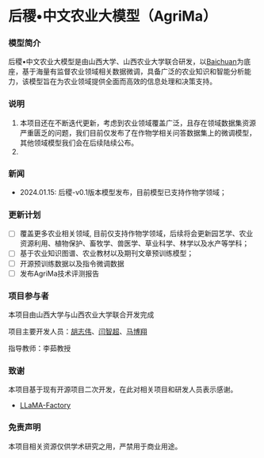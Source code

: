 # 后稷•中文农业大模型（AgriMa）
### 模型简介
后稷•中文农业大模型是由山西大学、山西农业大学联合研发，以[Baichuan](https://huggingface.co/baichuan-inc)为底座，基于海量有监督农业领域相关数据微调，具备广泛的农业知识和智能分析能力，该模型旨在为农业领域提供全面而高效的信息处理和决策支持。
### 说明
1. 本项目还在不断迭代更新，考虑到农业领域覆盖广泛，且存在领域数据集资源严重匮乏的问题，我们目前仅发布了在作物学相关问答数据集上的微调模型，其他领域模型我们会在后续陆续公布。
2. 
### 新闻
* 2024.01.15: 后稷-v0.1版本模型发布，目前模型已支持作物学领域；
### 更新计划
- [ ] 覆盖更多农业相关领域, 目前仅支持作物学领域，后续将会更新园艺学、农业资源利用、植物保护、畜牧学、兽医学、草业科学、林学以及水产等学科；
- [ ] 基于农业知识图谱、农业教材以及期刊文章预训练模型；
- [ ] 开源预训练数据以及指令微调数据
- [ ] 发布AgriMa技术评测报告

### 项目参与者
本项目由山西大学与山西农业大学联合开发完成

项目主要开发人员：[胡志伟](https://github.com/zhiweihu1103)、[闫智超](https://github.com/yzc111)、[马博翔](https://github.com/MattMaBX)

指导教师：李茹教授
### 致谢
本项目基于现有开源项目二次开发，在此对相关项目和研发人员表示感谢。
* [LLaMA-Factory](https://github.com/hiyouga/LLaMA-Factory)
### 免责声明
本项目相关资源仅供学术研究之用，严禁用于商业用途。
